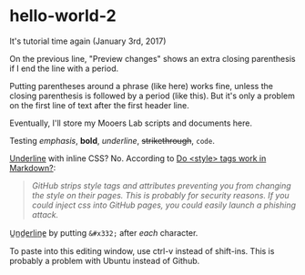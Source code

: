 # hello-world-2

It's tutorial time again (January 3rd, 2017)

On the previous line, "Preview changes" shows an extra closing parenthesis if I end the line with a period.

Putting parentheses around a phrase (like here) works fine, unless the closing parenthesis is followed by a period (like this).  But it's only a problem on the first line of text after the first header line.

Eventually, I'll store my Mooers Lab scripts and documents here.

Testing *emphasis*, **bold**, _underline_, ~~strikethrough~~, `code`.

<span style="text-decoration:underline;">Underline</span> with inline CSS?  No.  According to [Do \<style\> tags work in Markdown?](http://stackoverflow.com/questions/20598628/do-style-tags-work-in-markdown):

> *GitHub strips style tags and attributes preventing you from changing the style on their pages. This is probably for security reasons. If you could inject css into GitHub pages, you could easily launch a phishing attack.*

U&#x332;n&#x332;d&#x332;e&#x332;r&#x332;l&#x332;i&#x332;n&#x332;e&#x332; by putting `&#x332;` after *each* character.

To paste into this editing window, use ctrl-v instead of shift-ins.  This is probably a problem with Ubuntu instead of Github.
